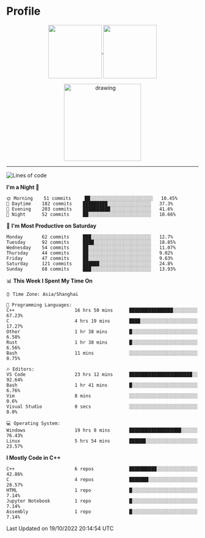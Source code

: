 # Profile

<p align="center">
  <a href="https://github.com/SourVoice">
    <img
      align="center"
      height="140em"
      src="https://github-readme-stats.vercel.app/api?username=SourVoice&show_icons=true&include_all_commits=true&count_private=true&theme=tokyonight"
    />
  </a>
  <a href="https://github.com/SourVoice">
    <img
      align="center"
      height="140em"
      src="https://github-readme-stats.vercel.app/api/top-langs/?username=SourVoice&show_icons=true&include_all_commits=true&count_private=true&layout=compact&theme=tokyonight"
    />
  </a>
</p>

<p align="center">
   <a href="https://github.com/SourVoice">
    <img
      align="center"
      height="202em"
      alt="drawing"
      src="https://activity-graph.herokuapp.com/graph?username=SourVoice&theme=react-dark"
    />
  </a>
</p>

---
<!--START_SECTION:waka-->
![Lines of code](https://img.shields.io/badge/From%20Hello%20World%20I%27ve%20Written-254%20Thousand%20lines%20of%20code-blue)

**I'm a Night 🦉** 

```text
🌞 Morning    51 commits     ██░░░░░░░░░░░░░░░░░░░░░░░   10.45% 
🌆 Daytime    182 commits    █████████░░░░░░░░░░░░░░░░   37.3% 
🌃 Evening    203 commits    ██████████░░░░░░░░░░░░░░░   41.6% 
🌙 Night      52 commits     ██░░░░░░░░░░░░░░░░░░░░░░░   10.66%

```
📅 **I'm Most Productive on Saturday** 

```text
Monday       62 commits     ███░░░░░░░░░░░░░░░░░░░░░░   12.7% 
Tuesday      92 commits     ████░░░░░░░░░░░░░░░░░░░░░   18.85% 
Wednesday    54 commits     ██░░░░░░░░░░░░░░░░░░░░░░░   11.07% 
Thursday     44 commits     ██░░░░░░░░░░░░░░░░░░░░░░░   9.02% 
Friday       47 commits     ██░░░░░░░░░░░░░░░░░░░░░░░   9.63% 
Saturday     121 commits    ██████░░░░░░░░░░░░░░░░░░░   24.8% 
Sunday       68 commits     ███░░░░░░░░░░░░░░░░░░░░░░   13.93%

```


📊 **This Week I Spent My Time On** 

```text
⌚︎ Time Zone: Asia/Shanghai

💬 Programming Languages: 
C++                      16 hrs 50 mins      ████████████████░░░░░░░░░   67.23% 
C                        4 hrs 19 mins       ████░░░░░░░░░░░░░░░░░░░░░   17.27% 
Other                    1 hr 38 mins        █░░░░░░░░░░░░░░░░░░░░░░░░   6.58% 
Rust                     1 hr 38 mins        █░░░░░░░░░░░░░░░░░░░░░░░░   6.56% 
Bash                     11 mins             ░░░░░░░░░░░░░░░░░░░░░░░░░   0.75%

🔥 Editors: 
VS Code                  23 hrs 12 mins      ███████████████████████░░   92.64% 
Bash                     1 hr 41 mins        █░░░░░░░░░░░░░░░░░░░░░░░░   6.76% 
Vim                      8 mins              ░░░░░░░░░░░░░░░░░░░░░░░░░   0.6% 
Visual Studio            0 secs              ░░░░░░░░░░░░░░░░░░░░░░░░░   0.0%

💻 Operating System: 
Windows                  19 hrs 8 mins       ███████████████████░░░░░░   76.43% 
Linux                    5 hrs 54 mins       ██████░░░░░░░░░░░░░░░░░░░   23.57%

```

**I Mostly Code in C++** 

```text
C++                      6 repos             ██████████░░░░░░░░░░░░░░░   42.86% 
C                        4 repos             ███████░░░░░░░░░░░░░░░░░░   28.57% 
HTML                     1 repo              █░░░░░░░░░░░░░░░░░░░░░░░░   7.14% 
Jupyter Notebook         1 repo              █░░░░░░░░░░░░░░░░░░░░░░░░   7.14% 
Assembly                 1 repo              █░░░░░░░░░░░░░░░░░░░░░░░░   7.14%

```



 Last Updated on 19/10/2022 20:14:54 UTC
<!--END_SECTION:waka-->
